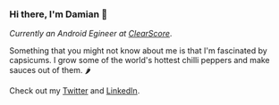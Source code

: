 ### Hi there, I'm Damian 👋

*Currently an Android Egineer at [ClearScore](https://www.clearscore.com)*.

Something that you might not know about me is that I'm fascinated by capsicums. I grow some of the world's hottest chilli peppers and make sauces out of them. 🌶

Check out my [Twitter](https://twitter.com/damian_vdberg) and [LinkedIn](https://www.linkedin.com/in/damian-van-den-berg).
